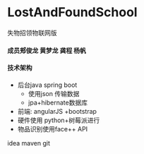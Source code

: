 # LostAndFoundSchool
失物招领物联网版
 #### 成员郏俊龙 黄梦龙 龚程 杨帆
 #### 技术架构 
  - 后台java spring boot 
    - 使用json 传输数据 
    - jpa+hibernate数据库
  - 前端: angularJS +bootstrap 
  - 硬件使用 python+树莓派进行
  - 物品识别使用face++ API
  
idea 
maven
git


